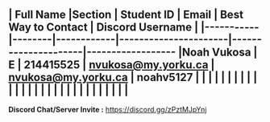 | Full Name |Section | Student ID | Email                | Best Way to Contact | Discord Username
|
|-----------|--------|------------|----------------------|---------------------|------------------
|Noah Vukosa |    E   | 214415525  | nvukosa@my.yorku.ca | nvukosa@my.yorku.ca | noahv5127
|
| | | | | |
|
| | | | | |
|
| | | | | |
|
| | | | | |
|
---
**Discord Chat/Server Invite :** https://discord.gg/zPztMJpYnj
